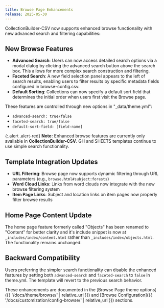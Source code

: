 ```yaml
---
title: Browse Page Enhancements
release: 2025-05-30
---
```


CollectionBuilder-CSV now supports enhanced browse functionality with new advanced search and filtering capabilities:

## New Browse Features

- **Advanced Search**: Users can now access detailed search options via a modal dialog by clicking the advanced search button above the search box. This allows for more complex search construction and filtering.
- **Faceted Search**: A new field selection panel appears to the left of search results, enabling users to filter results by specific metadata fields configured in browse-config.csv.
- **Default Sorting**: Collections can now specify a default sort field that determines the initial order when users first visit the Browse page.

These features are controlled through new options in "_data/theme.yml":
- `advanced-search: true/false`
- `faceted-search: true/false` 
- `default-sort-field: [field-name]`


{:.alert .alert-red}
**Note:** Enhanced browse features are currently only available in **CollectionBuilder-CSV**. GH and SHEETS templates continue to use simple search functionality.

## Template Integration Updates

- **URL Filtering**: Browse page now supports dynamic filtering through URL parameters (e.g., `browse.html#subject:forests`)
- **Word Cloud Links**: Links from word clouds now integrate with the new browse filtering system
- **Item Page Links**: Subject and location links on item pages now properly filter browse results

## Home Page Content Update

The home page feature formerly called "Objects"  has been renamed to "Content" for better clarity and it's include snippet is now at `_includes/index/content.html` rather than `_includes/index/objects.html`. The functionality remains unchanged.

## Backward Compatibility

Users preferring the simpler search functionality can disable the enhanced features by setting both `advanced-search` and `faceted-search` to `false` in theme.yml. The template will revert to the previous search behavior.



These enhancements are documented in the [Browse Page theme options]({{ '/docs/theme/browse/' | relative_url }}) and [Browse Configuration]({{ '/docs/customization/config-browse/' | relative_url }}) sections.

